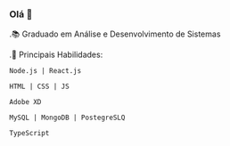 ### Olá 👋

.📚 Graduado em Análise e Desenvolvimento de Sistemas

.🌱 Principais Habilidades: 

    Node.js | React.js
  
    HTML | CSS | JS
    
    Adobe XD
  
    MySQL | MongoDB | PostegreSLQ
    
    TypeScript
  
